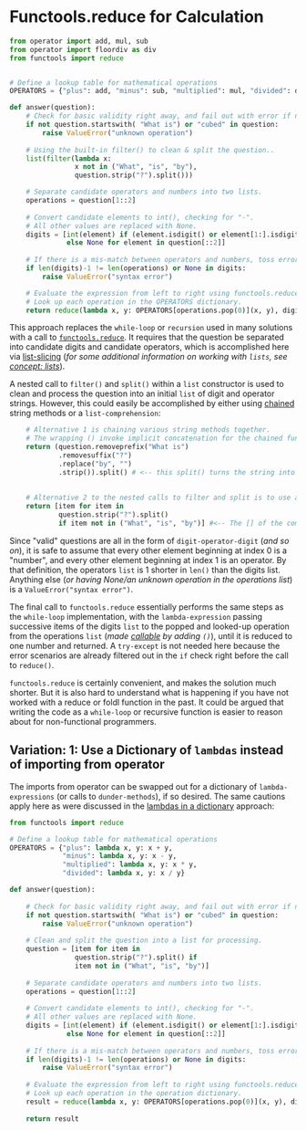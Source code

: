# Functools.reduce for Calculation


```python
from operator import add, mul, sub
from operator import floordiv as div
from functools import reduce


# Define a lookup table for mathematical operations
OPERATORS = {"plus": add, "minus": sub, "multiplied": mul, "divided": div}

def answer(question):
    # Check for basic validity right away, and fail out with error if not valid.
    if not question.startswith( "What is") or "cubed" in question:
        raise ValueError("unknown operation")
        
    # Using the built-in filter() to clean & split the question..
    list(filter(lambda x: 
                x not in ("What", "is", "by"), 
                question.strip("?").split()))

    # Separate candidate operators and numbers into two lists.
    operations = question[1::2]
    
    # Convert candidate elements to int(), checking for "-".
    # All other values are replaced with None.
    digits = [int(element) if (element.isdigit() or element[1:].isdigit()) 
              else None for element in question[::2]]
    
    # If there is a mis-match between operators and numbers, toss error.
    if len(digits)-1 != len(operations) or None in digits:
        raise ValueError("syntax error")

    # Evaluate the expression from left to right using functools.reduce().
    # Look up each operation in the OPERATORS dictionary.
    return reduce(lambda x, y: OPERATORS[operations.pop(0)](x, y), digits)
```

This approach replaces the `while-loop` or `recursion` used in many solutions with a call to [`functools.reduce`][functools-reduce].
It requires that the question be separated into candidate digits and candidate operators, which is accomplished here via [list-slicing][sequence-operations] (_for some additional information on working with `lists`, see [concept: lists](/tracks/python/concepts/lists)_).

A nested call to `filter()` and `split()` within a `list` constructor is used to clean and process the question into an initial `list` of digit and operator strings.
However, this could easily be accomplished by either using [chained][method-chaining] string methods or a `list-comprehension`:


```python
    # Alternative 1 is chaining various string methods together.
    # The wrapping () invoke implicit concatenation for the chained functions
    return (question.removeprefix("What is")
            .removesuffix("?")
            .replace("by", "")
            .strip()).split() # <-- this split() turns the string into a list.
            
    
    # Alternative 2 to the nested calls to filter and split is to use a list-comprehension:
    return [item for item in 
            question.strip("?").split() 
            if item not in ("What", "is", "by")] #<-- The [] of the comprehension invokes implicit concatenation.
```


Since "valid" questions are all in the form of `digit-operator-digit` (_and so on_), it is safe to assume that every other element beginning at index 0 is a "number", and every other element beginning at index 1 is an operator.
By that definition, the operators `list` is 1 shorter in `len()` than the digits list.
Anything else (_or having None/an unknown operation in the operations list_) is a `ValueError("syntax error")`.


The final call to `functools.reduce` essentially performs the same steps as the `while-loop` implementation, with the `lambda-expression` passing successive items of the digits `list` to the popped and looked-up operation from the operations `list` (_made [callable][callable] by adding `()`_), until it is reduced to one number and returned.
A `try-except` is not needed here because the error scenarios are already filtered out in the `if` check right before the call to `reduce()`.

`functools.reduce` is certainly convenient, and makes the solution much shorter.
But it is also hard to understand what is happening if you have not worked with a reduce or foldl function in the past.
It could be argued that writing the code as a `while-loop` or recursive function is easier to reason about for non-functional programmers.


## Variation: 1: Use a Dictionary of `lambdas` instead of importing from operator


The imports from operator can be swapped out for a dictionary of `lambda-expressions` (or calls to `dunder-methods`), if so desired.
The same cautions apply here as were discussed in the [lambdas in a dictionary][approach-lambdas-in-a-dictionary] approach:


```python
from functools import reduce

# Define a lookup table for mathematical operations
OPERATORS = {"plus": lambda x, y: x + y,
             "minus": lambda x, y: x - y,
             "multiplied": lambda x, y: x * y,
             "divided": lambda x, y: x / y}

def answer(question):
    
    # Check for basic validity right away, and fail out with error if not valid.
    if not question.startswith( "What is") or "cubed" in question:
        raise ValueError("unknown operation")
    
    # Clean and split the question into a list for processing.
    question = [item for item in 
                question.strip("?").split() if 
                item not in ("What", "is", "by")]
    
    # Separate candidate operators and numbers into two lists.
    operations = question[1::2]
    
    # Convert candidate elements to int(), checking for "-".
    # All other values are replaced with None.
    digits = [int(element) if (element.isdigit() or element[1:].isdigit()) 
              else None for element in question[::2]]
    
    # If there is a mis-match between operators and numbers, toss error.
    if len(digits)-1 != len(operations) or None in digits:
        raise ValueError("syntax error")
    
    # Evaluate the expression from left to right using functools.reduce().
    # Look up each operation in the operation dictionary.
    result = reduce(lambda x, y: OPERATORS[operations.pop(0)](x, y), digits)
    
    return result
```


[approach-lambdas-in-a-dictionary]: https://exercism.org/tracks/python/exercises/wordy/approaches/lambdas-in-a-dictionary
[callable]: https://treyhunner.com/2019/04/is-it-a-class-or-a-function-its-a-callable/
[functools-reduce]: https://docs.python.org/3/library/functools.html#functools.reduce
[method-chaining]: https://www.tutorialspoint.com/Explain-Python-class-method-chaining
[sequence-operations]: https://docs.python.org/3/library/stdtypes.html#common-sequence-operations
